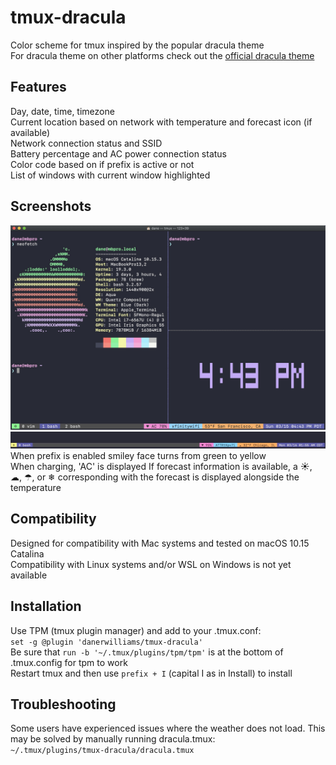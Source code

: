 # tmux-dracula
Color scheme for tmux inspired by the popular dracula theme  
For dracula theme on other platforms check out the <a href="https://draculatheme.com/" target="_blank">official dracula theme</a>  
  
## Features
Day, date, time, timezone  
Current location based on network with temperature and forecast icon (if available)  
Network connection status and SSID  
Battery percentage and AC power connection status  
Color code based on if prefix is active or not  
List of windows with current window highlighted  
  
## Screenshots
![Alt text](screenshots/tmux-dracula-screenshot.jpg?raw=true "Tmux Dracula")  
![Alt text](screenshots/alt-tmux-dracula-screenshot.jpg?raw=true "Tmux Dracula")  
When prefix is enabled smiley face turns from green to yellow  
When charging, 'AC' is displayed
If forecast information is available, a ☀, ☁, ☂, or ❄ corresponding with the forecast is displayed alongside the temperature
  
## Compatibility
Designed for compatibility with Mac systems and tested on macOS 10.15 Catalina  
Compatibility with Linux systems and/or WSL on Windows is not yet available  
  
## Installation
Use TPM (tmux plugin manager) and add to your .tmux.conf:  
`set -g @plugin 'danerwilliams/tmux-dracula'`  
Be sure that `run -b '~/.tmux/plugins/tpm/tpm'` is at the bottom of .tmux.config for tpm to work  
Restart tmux and then use `prefix + I` (capital I as in Install) to install  
  
## Troubleshooting
Some users have experienced issues where the weather does not load. 
This may be solved by manually running dracula.tmux:  
`~/.tmux/plugins/tmux-dracula/dracula.tmux`  
